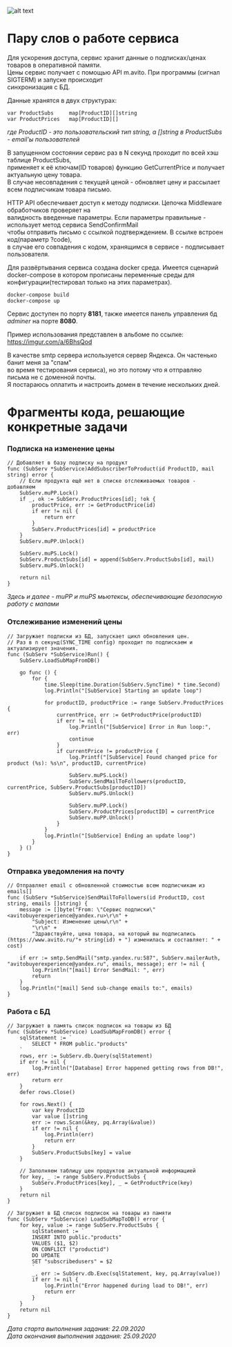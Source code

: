 ![alt text](https://i.imgur.com/D5h2K3Q.png "Архитектура сервиса")
 
# Пару слов о работе сервиса
Для ускорения доступа, сервис хранит данные о подписках/ценах товаров в оперативной памяти.     
Цены сервис получает с помощью API m.avito. При программы (сигнал SIGTERM) и  запуске происходит    
синхронизация с БД.    

Данные хранятся в двух структурах:

    var ProductSubs     map[ProductID][]string
    var ProductPrices   map[ProductID][]

_где ProductID - это пользовательский тип string, а []string в ProductSubs - email'ы пользователей_

В запущенном состоянии сервис раз в N секунд проходит по всей хэш таблице ProductSubs,  
применяет к её ключам(ID товаров) функцию GetCurrentPrice и получает актуальную цену товара.   
В случае несовпадения с текущей ценой - обновляет цену и рассылает всем подписчикам товара письмо.

HTTP API обеспечивает доступ к методу подписки. Цепочка Middleware обработчиков проверяет на    
валидность введенные параметры. Если параметры правильные - использует метод сервиса SendConfirmMail    
чтобы отправить письмо с ссылкой подтверждением. В ссылке встроен код(параметр ?code),  
в случае его совпадения с кодом, хранящимся в сервисе - подписывает пользователя.

Для развёртывания сервиса создана docker среда. Имеется сценарий docker-compose в котором
прописаны переменные среды для конфигурации(тестировал только на этих параметрах).

    docker-compose build
    docker-compose up

Сервис доступен по порту **8181**, также имеется панель управления бд _adminer_ на порте **8080**.

Пример использования представлен в альбоме по ссылке: https://imgur.com/a/6BhsQod

В качестве smtp сервера используется сервер Яндекса. Он частенько банит меня за "спам"  
во время тестирования сервиса), но это потому  что я отправляю письма не с доменной почты.  
Я постараюсь оплатить и настроить домен в течение нескольких дней. 


# Фрагменты кода, решающие конкретные задачи

### Подписка на изменение цены

    // Добавляет в базу подписку на продукт
    func (SubServ *SubService)AddSubscriberToProduct(id ProductID, mail string) error {
        // Если продукта ещё нет в списке отслеживаемых товаров - добавляем
        SubServ.muPP.Lock()
        if _, ok := SubServ.ProductPrices[id]; !ok {
            productPrice, err := GetProductPrice(id)
            if err != nil {
                return err
            }
            SubServ.ProductPrices[id] = productPrice
        }
        SubServ.muPP.Unlock()
    
        SubServ.muPS.Lock()
        SubServ.ProductSubs[id] = append(SubServ.ProductSubs[id], mail)
        SubServ.muPS.Unlock()
    
        return nil
    }
    
_Здесь и далее - muPP и muPS мьютексы, обеспечивающие безопасную работу с мапами_

### Отслеживание изменений цены

    // Загружает подписки из БД, запускает цикл обновления цен.
    // Раз в n секунд(SYNC_TIME config) проходит по подпискаем и актуализирует значения.
    func (SubServ *SubService)Run() {
        SubServ.LoadSubMapFromDB()
    
        go func () {
            for {
                time.Sleep(time.Duration(SubServ.SyncTime) * time.Second)
                log.Println("[SubService] Starting an update loop")
    
                for productID, productPrice := range SubServ.ProductPrices {
                    currentPrice, err := GetProductPrice(productID)
                    if err != nil {
                        log.Println("[SubService] Error in Run loop:", err)
                        continue
                    }
                    if currentPrice != productPrice {
                        log.Printf("[SubService] Found changed price for product (%s): %s\n", productID, currentPrice)
    
                        SubServ.muPS.Lock()
                        SubServ.SendMailToFollowers(productID, currentPrice, SubServ.ProductSubs[productID])
                        SubServ.muPS.Unlock()
    
                        SubServ.muPP.Lock()
                        SubServ.ProductPrices[productID] = currentPrice
                        SubServ.muPP.Unlock()
                    }
                }
                log.Println("[SubService] Ending an update loop")
            }
        } ()
    }

### Отправка уведомления на почту

    // Отправляет email с обновленной стоимостью всем подписчикам из emails[]
    func (SubServ *SubService)SendMailToFollowers(id ProductID, cost string, emails []string) {
        message := []byte("From: \"Сервис подписки\" <avitobuyerexperience@yandex.ru>\r\n" +
            "Subject: Изменение цены\r\n" +
            "\r\n" +
            "Здравствуйте, цена товара, на который вы подписались (https://www.avito.ru/"+ string(id) + ") изменилась и составляет: " + cost)
    
        if err := smtp.SendMail("smtp.yandex.ru:587", SubServ.mailerAuth, "avitobuyerexperience@yandex.ru", emails, message); err != nil {
            log.Println("[mail] Error SendMail: ", err)
            return
        }
        log.Println("[mail] Send sub-change emails to:", emails)
    }

### Работа с БД

    // Загружает в память список подписок на товары из БД
    func (SubServ *SubService) LoadSubMapFromDB() error {
        sqlStatement := `
            SELECT * FROM public."products"
        `
        rows, err := SubServ.db.Query(sqlStatement)
        if err != nil {
            log.Println("[Database] Error happened getting rows from DB!", err)
            return err
        }
        defer rows.Close()
    
        for rows.Next() {
            var key ProductID
            var value []string
            err := rows.Scan(&key, pq.Array(&value))
            if err != nil {
                log.Println(err)
                return err
            }
            SubServ.ProductSubs[key] = value
        }
    
        // Заполняем таблицу цен продуктов актуальной информацией
        for key, _ := range SubServ.ProductSubs {
            SubServ.ProductPrices[key], _ = GetProductPrice(key)
        }
        return nil
    }
    
    // Загружает в БД список подписок на товары из памяти
    func (SubServ *SubService) LoadSubMapToDB() error {
        for key, value := range SubServ.ProductSubs {
            sqlStatement := `
            INSERT INTO public."products"
            VALUES ($1, $2)
            ON CONFLICT ("productid")
            DO UPDATE 
            SET "subscribedusers" = $2
            `
            _, err := SubServ.db.Exec(sqlStatement, key, pq.Array(value))
            if err != nil {
                log.Println("Error happened during load to DB!", err)
                return err
            }
        }
        return nil
    }

_Дата старта выполнения задания: 22.09.2020  
Дата окончания выполнения задания: 25.09.2020_